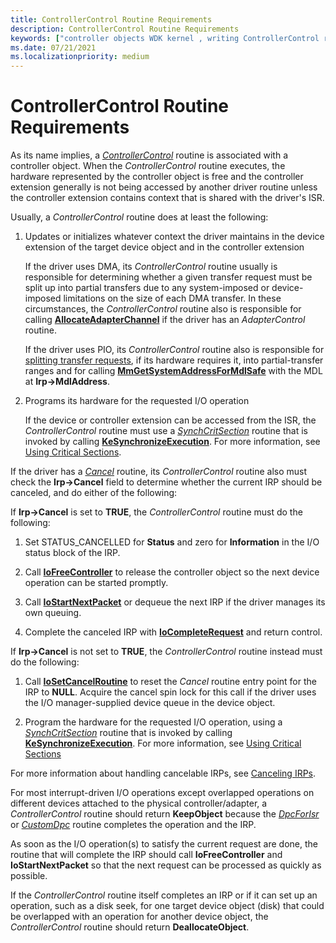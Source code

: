 ```yaml
---
title: ControllerControl Routine Requirements
description: ControllerControl Routine Requirements
keywords: ["controller objects WDK kernel , writing ControllerControl routines", "ControllerControl routines, writing", "ControllerControl routines, requirements"]
ms.date: 07/21/2021
ms.localizationpriority: medium
---
```


# ControllerControl Routine Requirements

As its name implies, a [*ControllerControl*](writing-controllercontrolroutines.md) routine is associated with a controller object. When the *ControllerControl* routine executes, the hardware represented by the controller object is free and the controller extension generally is not being accessed by another driver routine unless the controller extension contains context that is shared with the driver's ISR.

Usually, a *ControllerControl* routine does at least the following:

1. Updates or initializes whatever context the driver maintains in the device extension of the target device object and in the controller extension

    If the driver uses DMA, its *ControllerControl* routine usually is responsible for determining whether a given transfer request must be split up into partial transfers due to any system-imposed or device-imposed limitations on the size of each DMA transfer. In these circumstances, the *ControllerControl* routine also is responsible for calling [**AllocateAdapterChannel**](/windows-hardware/drivers/ddi/wdm/nc-wdm-pallocate_adapter_channel) if the driver has an *AdapterControl* routine.

    If the driver uses PIO, its *ControllerControl* routine also is responsible for [splitting transfer requests](splitting-dma-transfer-requests.md), if its hardware requires it, into partial-transfer ranges and for calling [**MmGetSystemAddressForMdlSafe**](/windows-hardware/drivers/ddi/wdm/nf-wdm-mmgetsystemaddressformdlsafe) with the MDL at **Irp->MdlAddress**.

1. Programs its hardware for the requested I/O operation

    If the device or controller extension can be accessed from the ISR, the *ControllerControl* routine must use a [*SynchCritSection*](/windows-hardware/drivers/ddi/wdm/nc-wdm-ksynchronize_routine) routine that is invoked by calling [**KeSynchronizeExecution**](/windows-hardware/drivers/ddi/wdm/nf-wdm-kesynchronizeexecution). For more information, see [Using Critical Sections](using-critical-sections.md).

If the driver has a [*Cancel*](/windows-hardware/drivers/ddi/wdm/nc-wdm-driver_cancel) routine, its *ControllerControl* routine also must check the **Irp->Cancel** field to determine whether the current IRP should be canceled, and do either of the following:

If **Irp->Cancel** is set to **TRUE**, the *ControllerControl* routine must do the following:

1. Set STATUS\_CANCELLED for **Status** and zero for **Information** in the I/O status block of the IRP.

1. Call [**IoFreeController**](/windows-hardware/drivers/ddi/ntddk/nf-ntddk-iofreecontroller) to release the controller object so the next device operation can be started promptly.

1. Call [**IoStartNextPacket**](/windows-hardware/drivers/ddi/ntifs/nf-ntifs-iostartnextpacket) or dequeue the next IRP if the driver manages its own queuing.

1. Complete the canceled IRP with [**IoCompleteRequest**](/windows-hardware/drivers/ddi/wdm/nf-wdm-iocompleterequest) and return control.

If **Irp->Cancel** is not set to **TRUE**, the *ControllerControl* routine instead must do the following:

1. Call [**IoSetCancelRoutine**](/windows-hardware/drivers/ddi/wdm/nf-wdm-iosetcancelroutine) to reset the *Cancel* routine entry point for the IRP to **NULL**. Acquire the cancel spin lock for this call if the driver uses the I/O manager-supplied device queue in the device object.

1. Program the hardware for the requested I/O operation, using a [*SynchCritSection*](/windows-hardware/drivers/ddi/wdm/nc-wdm-ksynchronize_routine) routine that is invoked by calling [**KeSynchronizeExecution**](/windows-hardware/drivers/ddi/wdm/nf-wdm-kesynchronizeexecution). For more information, see [Using Critical Sections](using-critical-sections.md)

For more information about handling cancelable IRPs, see [Canceling IRPs](canceling-irps.md).

For most interrupt-driven I/O operations except overlapped operations on different devices attached to the physical controller/adapter, a *ControllerControl* routine should return **KeepObject** because the [*DpcForIsr*](/windows-hardware/drivers/ddi/wdm/nc-wdm-io_dpc_routine) or [*CustomDpc*](/windows-hardware/drivers/ddi/wdm/nc-wdm-kdeferred_routine) routine completes the operation and the IRP.

As soon as the I/O operation(s) to satisfy the current request are done, the routine that will complete the IRP should call **IoFreeController** and **IoStartNextPacket** so that the next request can be processed as quickly as possible.

If the *ControllerControl* routine itself completes an IRP or if it can set up an operation, such as a disk seek, for one target device object (disk) that could be overlapped with an operation for another device object, the *ControllerControl* routine should return **DeallocateObject**.
